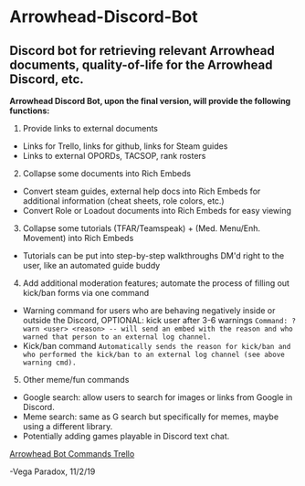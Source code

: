 # Arrowhead-Discord-Bot

## Discord bot for retrieving relevant Arrowhead documents, quality-of-life for the Arrowhead Discord, etc.

**Arrowhead Discord Bot, upon the final version, will provide the following functions:**

1. Provide links to external documents
  + Links for Trello, links for github, links for Steam guides
  + Links to external OPORDs, TACSOP, rank rosters
2. Collapse some documents into Rich Embeds
  + Convert steam guides, external help docs into Rich Embeds for additional information (cheat sheets, role colors, etc.)
  + Convert Role or Loadout documents into Rich Embeds for easy viewing
3. Collapse some tutorials (TFAR/Teamspeak) + (Med. Menu/Enh. Movement) into Rich Embeds
  + Tutorials can be put into step-by-step walkthroughs DM'd right to the user, like an automated guide buddy
4. Add additional moderation features; automate the process of filling out kick/ban forms via one command
  + Warning command for users who are behaving negatively inside or outside the Discord, OPTIONAL: kick user after 3-6 warnings
    `Command: ?warn <user> <reason> -- will send an embed with the reason and who warned that person to an external log channel.`
  + Kick/ban command
    `Automatically sends the reason for kick/ban and who performed the kick/ban to an external log channel (see above warning cmd).`
5. Other meme/fun commands
  + Google search: allow users to search for images or links from Google in Discord.
  + Meme search: same as G search but specifically for memes, maybe using a different library.
  + Potentially adding games playable in Discord text chat.

[Arrowhead Bot Commands Trello](https://trello.com/b/RU0fbRsA/arrowhead-bot-commands)


-Vega Paradox, 11/2/19
